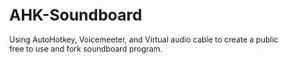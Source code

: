 # AHK-Soundboard
Using AutoHotkey, Voicemeeter, and Virtual audio cable to create a public free to use and fork soundboard program.
